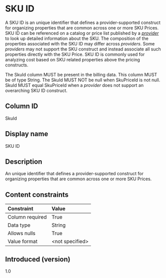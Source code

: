 # SKU ID

A SKU ID is an unique identifier that defines a provider-supported construct for organizing properties that are common across one or more SKU Prices. SKU ID can be referenced on a catalog or price list published by a [*provider*](#glossary:provider) to look up detailed information about the SKU. The composition of the properties associated with the SKU ID may differ across *providers*. Some *providers* may not support the SKU construct and instead associate all such properties directly with the SKU Price. SKU ID is commonly used for analyzing cost based on SKU related properties above the pricing constructs.

The SkuId column MUST be present in the billing data. This column MUST be of type String. The SkuId MUST NOT be null when SkuPriceId is not null. SkuId MUST equal SkuPriceId when a *provider* does not support an overarching SKU ID construct.

## Column ID

SkuId

## Display name

SKU ID

## Description

An unique identifier that defines a provider-supported construct for organizing properties that are common across one or more SKU Prices.

## Content constraints

| Constraint      | Value            |
| :-------------- | :--------------- |
| Column required | True             |
| Data type       | String           |
| Allows nulls    | True             |
| Value format    | \<not specified> |

## Introduced (version)

1.0
